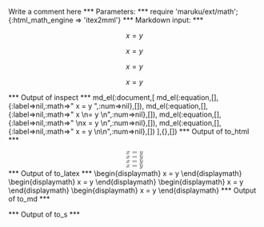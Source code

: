 Write a comment here
*** Parameters: ***
require 'maruku/ext/math';{:html_math_engine => 'itex2mml'}
*** Markdown input: ***

$$ x = y $$

$$ x 
= y $$

$$ 
x = y $$

$$ x = y 
$$

*** Output of inspect ***
md_el(:document,[
	md_el(:equation,[],{:label=>nil,:math=>" x = y ",:num=>nil},[]),
	md_el(:equation,[],{:label=>nil,:math=>" x \n= y \n",:num=>nil},[]),
	md_el(:equation,[],{:label=>nil,:math=>" \nx = y \n",:num=>nil},[]),
	md_el(:equation,[],{:label=>nil,:math=>" x = y \n\n",:num=>nil},[])
],{},[])
*** Output of to_html ***
<div class="maruku-equation"><math xmlns="http://www.w3.org/1998/Math/MathML" display="block" class="maruku-mathml"><mi>x</mi><mo>=</mo><mi>y</mi></math><span class="maruku-eq-tex"><code style="display: none">x = y</code></span></div><div class="maruku-equation"><math xmlns="http://www.w3.org/1998/Math/MathML" display="block" class="maruku-mathml"><mi>x</mi><mo>=</mo><mi>y</mi></math><span class="maruku-eq-tex"><code style="display: none">x 
= y</code></span></div><div class="maruku-equation"><math xmlns="http://www.w3.org/1998/Math/MathML" display="block" class="maruku-mathml"><mi>x</mi><mo>=</mo><mi>y</mi></math><span class="maruku-eq-tex"><code style="display: none">x = y</code></span></div><div class="maruku-equation"><math xmlns="http://www.w3.org/1998/Math/MathML" display="block" class="maruku-mathml"><mi>x</mi><mo>=</mo><mi>y</mi></math><span class="maruku-eq-tex"><code style="display: none">x = y</code></span></div>
*** Output of to_latex ***
\begin{displaymath}
x = y
\end{displaymath}
\begin{displaymath}
x 
= y
\end{displaymath}
\begin{displaymath}
x = y
\end{displaymath}
\begin{displaymath}
x = y
\end{displaymath}
*** Output of to_md ***

*** Output of to_s ***


